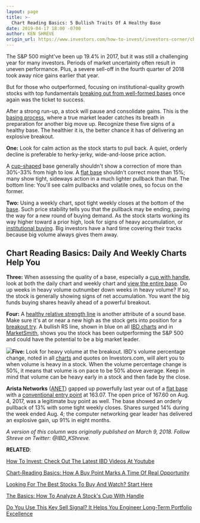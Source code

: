 ```yaml
---
layout: page
title: >-
  Chart Reading Basics: 5 Bullish Traits Of A Healthy Base
date: 2019-04-17 18:00 -0700
author: KEN SHREVE
origin_url: https://www.investors.com/how-to-invest/investors-corner/chart-reading-basics-5-bullish-traits-of-a-healthy-base
---
```





The S&P 500 might've been up 19.4% in 2017, but it was still a challenging year for many investors. Periods of market uncertainty often result in uneven performance. Plus, a severe sell-off in the fourth quarter of 2018 took away nice gains earlier that year.




But for those who outperformed, focusing on institutional-quality growth stocks with top fundamentals [breaking out from well-formed bases](https://www.investors.com/how-to-invest/investors-corner/chart-reading-basics-how-a-buy-point-marks-a-time-of-opportunity/) once again was the ticket to success.


After a strong run-up, a stock will pause and consolidate gains. This is the [basing process](https://www.investors.com/ibd-university/how-to-buy/bases-overview-1/), where a true market leader catches its breath in preparation for another big move up. Recognize these five signs of a healthy base. The healthier it is, the better chance it has of delivering an explosive breakout.



**One:** Look for calm action as the stock starts to pull back. A quiet, orderly decline is preferable to herky-jerky, wide-and-loose price action.


A [cup-shaped](https://www.investors.com/ibd-university/how-to-buy/common-patterns-1/) base generally shouldn't show a correction of more than 30%-33% from high to low. A [flat base](https://www.investors.com/how-to-invest/investors-corner/when-to-buy-the-basics-of-a-flat-base-a-super-growth-stock-pattern/) shouldn't correct more than 15%; many show tight, sideways action in a much lighter pullback than that. The bottom line: You'll see calm pullbacks and volatile ones, so focus on the former.


**Two:** Using a weekly chart, spot tight weekly closes at the bottom of the [base](https://www.investors.com/how-to-invest/investors-corner/how-to-trade-stocks-base-stock-charts/). Such price stability tells you that the pullback may be ending, paving the way for a new round of buying demand. As the stock starts working its way higher toward a prior high, look for signs of heavy accumulation, or [institutional buying](https://www.investors.com/ibd-university/can-slim/supply-demand/). Big investors have a hard time covering their tracks because big volume always gives them away.


Chart Reading Basics: Daily And Weekly Charts Help You
------------------------------------------------------


**Three:** When assessing the quality of a base, especially a [cup with handle](https://www.investors.com/how-to-invest/investors-corner/the-basics-how-to-analyze-a-stocks-cup-with-handle/), look at both the daily chart and weekly chart and [view the entire base](https://www.investors.com/how-to-invest/investors-corner/how-to-trade-stocks-base-stock-charts/). Do up weeks in heavy volume outnumber down weeks in heavy volume? If so, the stock is generally showing signs of net accumulation. You want the big funds buying shares heavily ahead of a powerful breakout.


**Four:** A [healthy relative strength line](https://www.investors.com/how-to-invest/investors-corner/a-stock-breakout-specialty-tool-the-relative-strength-line/) is another attribute of a sound base. Make sure it's at or near a new high as the stock gets into position for a [breakout try](https://www.investors.com/how-to-invest/investors-corner/what-is-stock-breakout/). A bullish RS line, shown in blue on all [IBD charts](https://research.investors.com/stock-charts/nasdaq-nasdaq-composite-0ndqc.htm?cht=pvc&type=DAILY) and in [MarketSmith](https://marketsmith.investors.com/?src=A012BF), shows you the stock has been outperforming the S&P 500 and could have the potential to be a big market leader.


**![](https://www.investors.com/wp-content/uploads/2018/03/ICanet031218-240x300.png)Five:** Look for heavy volume at the breakout. IBD's volume percentage change, noted in all [charts](https://research.investors.com/stock-charts/nasdaq-nasdaq-composite-0ndqc.htm?cht=pvc&type=DAILY) and quotes on Investors.com, will alert you to when volume is heavy in a stock. When the volume percentage change is 50%, it means that volume is on pace to be 50% above average. Keep in mind that volume can be heavy early in a stock and then fade by the close.


**Arista Networks** ([ANET](https://research.investors.com/quote.aspx?symbol=ANET)) gapped up powerfully last year out of a [flat base](https://www.investors.com/how-to-invest/investors-corner/flat-base-stock-dollar-tree-breakout/) with a [conventional entry point](https://www.investors.com/how-to-invest/investors-corner/chart-reading-basics-how-a-buy-point-marks-a-time-of-opportunity/) at 163.07. The open price of 167.60 on Aug. 4, 2017, was a legitimate buy point as well. The base showed an orderly pullback of 13% with some tight weekly closes. Shares surged 14% during the week ended Aug. 4; the computer networking gear leader has delivered an explosive gain, up 91% in eight months.


*A version of this column was originally published on March 9, 2018. Follow Shreve on Twitter: @IBD\_KShreve.*


**RELATED**:


[How To Invest: Check Out The Latest IBD Videos At Youtube](https://www.youtube.com/investorsbusinessdaily)


[Chart-Reading Basics: How A Buy Point Marks A Time Of Real Opportunity](http://www.investors.com/how-to-invest/investors-corner/chart-reading-basics-how-a-buy-point-marks-a-time-of-opportunity/)


[Looking For The Best Stocks To Buy And Watch? Start Here](http://www.investors.com/how-to-invest/investors-corner/looking-for-the-best-stocks-to-buy-and-watch-start-here/)


[The Basics: How To Analyze A Stock's Cup With Handle](http://www.investors.com/how-to-invest/investors-corner/the-basics-how-to-analyze-a-stocks-cup-with-handle/)


[Do You Use This Key Sell Signal? It Helps You Engineer Long-Term Portfolio Excellence](https://www.investors.com/how-to-invest/investors-corner/how-to-build-long-term-profits-in-stocks-take-many-gains-at-20-25/)




